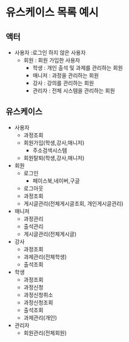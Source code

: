 # 유스케이스 목록 예시

## 액터
- 사용자 :로그인 하지 않은 사용자
  - 회원 : 회원 가입한 사용자
    - 학생 : 개인 출석 및 과제를 관리하는 회원
    - 매니저 : 과정을 관리하는 회원
    - 강사 : 강의를 관리하는 회원
    - 관리자 : 전체 시스템을 관리하는 회원

## 유스케이스
- 사용자
  - 과정조회
  - 회원가입(학생,강사,매니저)
    - 주소검색시스템
  - 회원탈퇴(학생,강사,매니저)
- 회원
  - 로그인
    - 페이스북,네이버,구글
  - 로그아웃
  - 과정조회
  - 게시글관리(전체게시글조회, 개인게시글관리)
- 매니저
  - 과정관리
  - 출석관리
  - 게시글관리(전체게시글)
- 강사
  - 과정조회
  - 과제관리(전체학생)
  - 출석조회
- 학생
  - 과정조회
  - 과정신청
  - 과정신청취소
  - 과정신청조회
  - 출석조회
  - 과제관리(개인)
- 관리자
  - 회원관리(전체회원)
